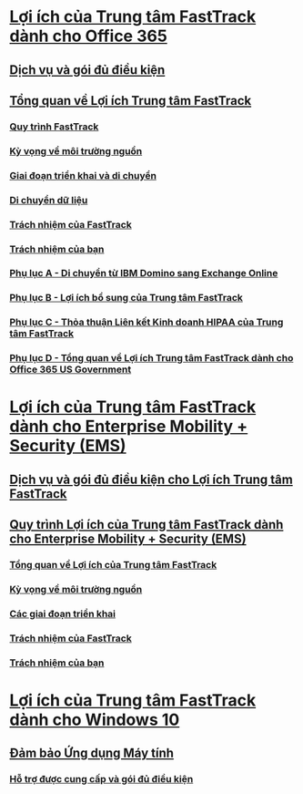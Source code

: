 # [Lợi ích của Trung tâm FastTrack dành cho Office 365](O365-fasttrack-benefit-for-office-365.md)
## [Dịch vụ và gói đủ điều kiện](O365-eligible-services-and-plans.md)
## [Tổng quan về Lợi ích Trung tâm FastTrack](O365-fasttrack-benefit-overview.md)
### [Quy trình FastTrack](O365-fasttrack-process.md)
### [Kỳ vọng về môi trường nguồn](O365-source-environment-expectations.md)
### [Giai đoạn triển khai và di chuyển](O365-onboarding-and-migration.md)
### [Di chuyển dữ liệu](O365-data-migration.md)
### [Trách nhiệm của FastTrack](O365-fasttrack-responsibilities.md)
### [Trách nhiệm của bạn](O365-your-responsibilities.md)
### [Phụ lục A - Di chuyển từ IBM Domino sang Exchange Online](O365-from-ibm-domino-to-exchange-online.md)
### [Phụ lục B - Lợi ích bổ sung của Trung tâm FastTrack](O365-fasttrack-additional-benefits.md)
### [Phụ lục C - Thỏa thuận Liên kết Kinh doanh HIPAA của Trung tâm FastTrack](O365-hipaa-business-associate-agreement.md)
### [Phụ lục D - Tổng quan về Lợi ích Trung tâm FastTrack dành cho Office 365 US Government](US-Gov-appendix-overview.md)
# [Lợi ích của Trung tâm FastTrack dành cho Enterprise Mobility + Security (EMS)](https://docs.microsoft.com/en-us/enterprise-mobility-security/Solutions/enterprise-mobility-fasttrack-program?toc=/fasttrack/fasttrack/toc.json)
## [Dịch vụ và gói đủ điều kiện cho Lợi ích Trung tâm FastTrack](https://docs.microsoft.com/en-us/enterprise-mobility-security/Solutions/fasttrack-center-benefit-for-enterprise-mobility-suite-ems?toc=/fasttrack/fasttrack/toc.json)
## [Quy trình Lợi ích của Trung tâm FastTrack dành cho Enterprise Mobility + Security (EMS)](https://docs.microsoft.com/en-us/enterprise-mobility-security/Solutions/fasttrack-center-benefit-process-for-enterprise-mobility-suite-ems?toc=/fasttrack/fasttrack/toc.json)
### [Tổng quan về Lợi ích của Trung tâm FastTrack](https://docs.microsoft.com/en-us/enterprise-mobility-security/Solutions/fasttrack-center-benefit-process-for-ems-overview?toc=/fasttrack/fasttrack/toc.json)
### [Kỳ vọng về môi trường nguồn](https://docs.microsoft.com/en-us/enterprise-mobility-security/Solutions/fasttrack-center-benefit-process-for-ems-environment-expectations?toc=/fasttrack/fasttrack/toc.json)
### [Các giai đoạn triển khai](https://docs.microsoft.com/en-us/enterprise-mobility-security/Solutions/fasttrack-center-benefit-process-for-ems-phases?toc=/fasttrack/fasttrack/toc.json)
### [Trách nhiệm của FastTrack](https://docs.microsoft.com/en-us/enterprise-mobility-security/Solutions/fasttrack-center-benefit-process-for-ems-fasttrack-responsibilities?toc=/fasttrack/fasttrack/toc.json)
### [Trách nhiệm của bạn](https://docs.microsoft.com/en-us/enterprise-mobility-security/Solutions/fasttrack-center-benefit-process-for-ems-your-responsibilities?toc=/fasttrack/fasttrack/toc.json)
# [Lợi ích của Trung tâm FastTrack dành cho Windows 10](Win-10-fasttrack-benefit-for-Windows-10.md)
## [Đảm bảo Ứng dụng Máy tính ](Win-10-desktop-app-assure.md)
### [Hỗ trợ được cung cấp và gói đủ điều kiện](Win-10-daa-assistance-offered-and-plans.md)
